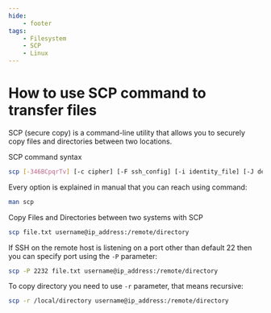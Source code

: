 ```yaml
---
hide:
    - footer
tags:
    - Filesystem
    - SCP
    - Linux
---
```

# How to use SCP command to transfer files

SCP (secure copy) is a command-line utility that allows you to securely copy files and directories between two locations.

SCP command syntax

``` bash
scp [-346BCpqrTv] [-c cipher] [-F ssh_config] [-i identity_file] [-J destination] [-l limit] [-o ssh_option] [-P port] [-S program] source ... target
```

Every option is explained in manual that you can reach using command:

``` bash
man scp
```

Copy Files and Directories between two systems with SCP

``` bash
scp file.txt username@ip_address:/remote/directory
```

If SSH on the remote host is listening on a port other than default 22 then you can specify port using the `-P` parameter:

``` bash
scp -P 2232 file.txt username@ip_address:/remote/directory
```

To copy directory you need to use `-r` parameter, that means recursive:

``` bash
scp -r /local/directory username@ip_address:/remote/directory
```
